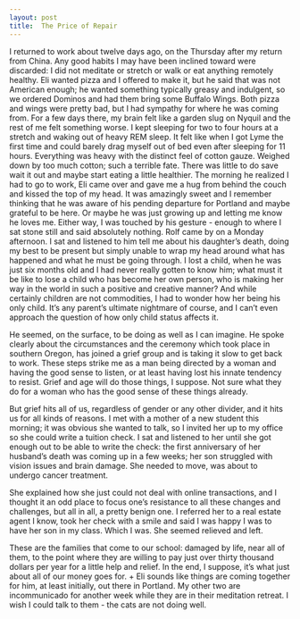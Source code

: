 ```yaml
---
layout: post
title:  The Price of Repair
---
```

I returned to work about twelve days ago, on the Thursday after my return from China. Any good habits I may have been inclined toward were discarded: I did not meditate or stretch or walk or eat anything remotely healthy. Eli wanted pizza and I offered to make it, but he said that was not American enough; he wanted something typically greasy and indulgent, so we ordered Dominos and had them bring some Buffalo Wings. Both pizza and wings were pretty bad, but I had sympathy for where he was coming from.
For a few days there, my brain felt like a garden slug on Nyquil and the rest of me felt something worse. I kept sleeping for two to four hours at a stretch and waking out of heavy REM sleep. It felt like when I got Lyme the first time and could barely drag myself out of bed even after sleeping for 11 hours. Everything was heavy with the distinct feel of cotton gauze. Weighed down by too much cotton; such a terrible fate. There was little to do save wait it out and maybe start eating a little healthier.
The morning he realized I had to go to work, Eli came over and gave me a hug from behind the couch and kissed the top of my head. It was amazingly sweet and I remember thinking that he was aware of his pending departure for Portland and maybe grateful to be here. Or maybe he was just growing up and letting me know he loves me. Either way, I was touched by his gesture - enough to where I sat stone still and said absolutely nothing. 
Rolf came by on a Monday afternoon. I sat and listened to him tell me about his daughter’s death, doing my best to be present but simply unable to wrap my head around what has happened and what he must be going through. I lost a child, when he was just six months old and I had never really gotten to know him; what must it be like to lose a child who has become her own person, who is making her way in the world in such a positive and creative manner? And while certainly children are not commodities, I had to wonder how her being his only child. It’s any parent’s ultimate nightmare of course, and I can’t even approach the question of how only child status affects it. 

He seemed, on the surface, to be doing as well as I can imagine. He spoke clearly about the circumstances and the ceremony which took place in southern Oregon, has joined a grief group and is taking it slow to get back to work. These steps strike me as a man being directed by a woman and having the good sense to listen, or at least having lost his innate tendency to resist. Grief and age will do those things, I suppose. Not sure what they do for a woman who has the good sense of these things already.

But grief hits all of us, regardless of gender or any other divider, and it hits us for all kinds of reasons. I met with a mother of a new student this morning; it was obvious she wanted to talk, so I invited her up to my office so she could write a tuition check. I sat and listened to her until she got enough out to be able to write the check: the first anniversary of her husband’s death was coming up in a few weeks; her son struggled with vision issues and brain damage. She needed to move, was about to undergo cancer treatment. 

She explained how she just could not deal with online transactions, and I thought it an odd place to focus one’s resistance to all these changes and challenges, but all in all, a pretty benign one. I referred her to a real estate agent I know, took her check with a smile and said I was happy I was to have her son in my class. Which I was. She seemed relieved and left.

These are the families that come to our school: damaged by life, near all of them, to the point where they are willing to pay just over thirty thousand dollars per year for a little help and relief. In the end, I suppose, it’s what just about all of our money goes for.
+
Eli sounds like things are coming together for him, at least initially, out there in Portland. My other two are incommunicado for another week while they are in their meditation retreat. I wish I could talk to them - the cats are not doing well. 
